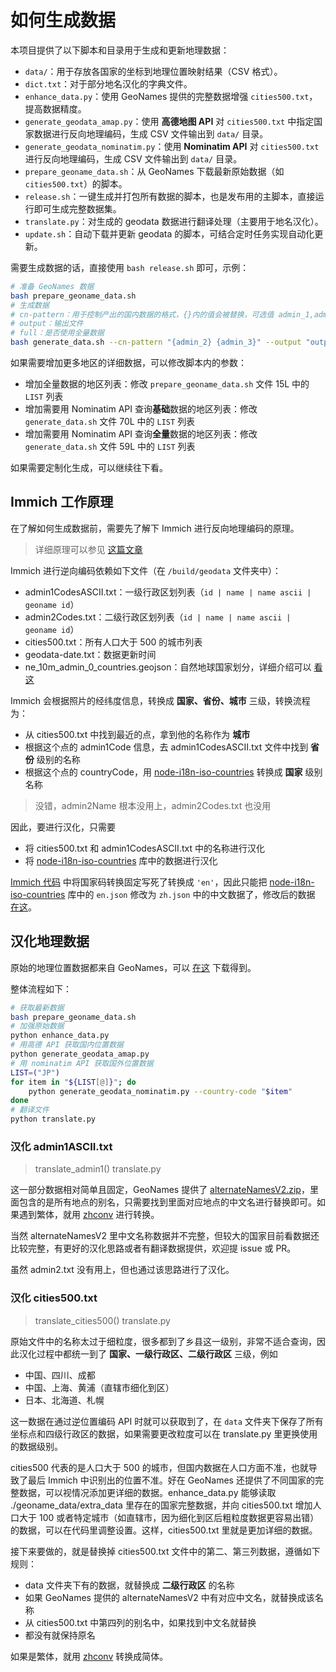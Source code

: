 # 如何生成数据

本项目提供了以下脚本和目录用于生成和更新地理数据：

- `data/`：用于存放各国家的坐标到地理位置映射结果（CSV 格式）。
- `dict.txt`：对于部分地名汉化的字典文件。
- `enhance_data.py`：使用 GeoNames 提供的完整数据增强 `cities500.txt`，提高数据精度。
- `generate_geodata_amap.py`：使用 **高德地图 API** 对 `cities500.txt` 中指定国家数据进行反向地理编码，生成 CSV 文件输出到 `data/` 目录。
- `generate_geodata_nominatim.py`：使用 **Nominatim API** 对 `cities500.txt` 进行反向地理编码，生成 CSV 文件输出到 `data/` 目录。
- `prepare_geoname_data.sh`：从 GeoNames 下载最新原始数据（如 `cities500.txt`）的脚本。
- `release.sh`：一键生成并打包所有数据的脚本，也是发布用的主脚本，直接运行即可生成完整数据集。
- `translate.py`：对生成的 geodata 数据进行翻译处理（主要用于地名汉化）。
- `update.sh`：自动下载并更新 geodata 的脚本，可结合定时任务实现自动化更新。

需要生成数据的话，直接使用 `bash release.sh` 即可，示例：

```bash
# 准备 GeoNames 数据
bash prepare_geoname_data.sh
# 生成数据
# cn-pattern：用于控制产出的国内数据的格式，{}内的值会被替换，可选值 admin_1,admin_2,admin_3,admin_4，分别代表不同级别行政区
# output：输出文件
# full：是否使用全量数据
bash generate_data.sh --cn-pattern "{admin_2} {admin_3}" --output "output/geodata.zip" --full
```

如果需要增加更多地区的详细数据，可以修改脚本内的参数：

- 增加全量数据的地区列表：修改 `prepare_geoname_data.sh` 文件 15L 中的 `LIST` 列表
- 增加需要用 Nominatim API 查询**基础**数据的地区列表：修改 `generate_data.sh` 文件 70L 中的 `LIST` 列表
- 增加需要用 Nominatim API 查询**全量**数据的地区列表：修改 `generate_data.sh` 文件 59L 中的 `LIST` 列表

如果需要定制化生成，可以继续往下看。

## Immich 工作原理

在了解如何生成数据前，需要先了解下 Immich 进行反向地理编码的原理。

> 详细原理可以参见 [这篇文章](https://zinglix.xyz/2025/01/23/immich-reverse-geocoding/)

Immich 进行逆向编码依赖如下文件（在 `/build/geodata` 文件夹中）：

- admin1CodesASCII.txt：一级行政区划列表（`id | name | name ascii | geoname id`）
- admin2Codes.txt：二级行政区划列表（`id | name | name ascii | geoname id`）
- cities500.txt：所有人口大于 500 的城市列表
- geodata-date.txt：数据更新时间
- ne_10m_admin_0_countries.geojson：自然地球国家划分，详细介绍可以 [看这](https://github.com/nvkelso/natural-earth-vector/tree/master)

Immich 会根据照片的经纬度信息，转换成 **国家、省份、城市** 三级，转换流程为：

- 从 cities500.txt 中找到最近的点，拿到他的名称作为 **城市**
- 根据这个点的 admin1Code 信息，去 admin1CodesASCII.txt 文件中找到 **省份** 级别的名称
- 根据这个点的 countryCode，用 [node-i18n-iso-countries](https://github.com/michaelwittig/node-i18n-iso-countries) 转换成 **国家** 级别名称

> 没错，admin2Name 根本没用上，admin2Codes.txt 也没用

因此，要进行汉化，只需要

- 将 cities500.txt 和 admin1CodesASCII.txt 中的名称进行汉化
- 将 [node-i18n-iso-countries](https://github.com/michaelwittig/node-i18n-iso-countries) 库中的数据进行汉化

[Immich 代码](https://github.com/immich-app/immich/blob/1311189fab958bea2177a92e1cc1b7ebb1822bd8/server/src/repositories/map.repository.ts#L131) 中将国家码转换固定写死了转换成 `'en'`，因此只能把 [node-i18n-iso-countries](https://github.com/michaelwittig/node-i18n-iso-countries) 库中的 `en.json` 修改为 `zh.json` 中的中文数据了，修改后的数据 [在这](https://github.com/ZingLix/immich-geodata-cn/blob/main/i18n-iso-countries/langs/en.json)。

## 汉化地理数据

原始的地理位置数据都来自 GeoNames，可以 [在这](https://download.geonames.org/export/dump/) 下载得到。

整体流程如下：

```bash
# 获取最新数据
bash prepare_geoname_data.sh
# 加强原始数据
python enhance_data.py
# 用高德 API 获取国内位置数据
python generate_geodata_amap.py
# 用 nominatim API 获取国外位置数据
LIST=("JP")
for item in "${LIST[@]}"; do
    python generate_geodata_nominatim.py --country-code "$item"
done
# 翻译文件
python translate.py
```

### 汉化 admin1ASCII.txt

> translate_admin1()  translate.py

这一部分数据相对简单且固定，GeoNames 提供了 [alternateNamesV2.zip](https://download.geonames.org/export/dump/alternateNamesV2.zip)，里面包含的是所有地点的别名，只需要找到里面对应地点的中文名进行替换即可。如果遇到繁体，就用 [zhconv](https://github.com/gumblex/zhconv) 进行转换。

当然 alternateNamesV2 里中文名称数据并不完整，但较大的国家目前看数据还比较完整，有更好的汉化思路或者有翻译数据提供，欢迎提 issue 或 PR。

虽然 admin2.txt 没有用上，但也通过该思路进行了汉化。

### 汉化 cities500.txt

> translate_cities500()  translate.py

原始文件中的名称太过于细粒度，很多都到了乡县这一级别，非常不适合查询，因此汉化过程中都统一到了 **国家、一级行政区、二级行政区** 三级，例如

- 中国、四川、成都
- 中国、上海、黄浦（直辖市细化到区）
- 日本、北海道、札幌

这一数据在通过逆位置编码 API 时就可以获取到了，在 `data` 文件夹下保存了所有坐标点和四级行政区的数据，如果需要更改粒度可以在 translate.py 里更换使用的数据级别。

cities500 代表的是人口大于 500 的城市，但国内数据在人口方面不准，也就导致了最后 Immich 中识别出的位置不准。好在 GeoNames 还提供了不同国家的完整数据，可以视情况添加更详细的数据。enhance_data.py 能够读取 ./geoname_data/extra_data 里存在的国家完整数据，并向 cities500.txt 增加人口大于 100 或者特定城市（如直辖市，因为细化到区后粗粒度数据更容易出错）的数据，可以在代码里调整设置。这样，cities500.txt 里就是更加详细的数据。

接下来要做的，就是替换掉 cities500.txt 文件中的第二、第三列数据，遵循如下规则：

- data 文件夹下有的数据，就替换成 **二级行政区** 的名称
- 如果 GeoNames 提供的 alternateNamesV2 中有对应中文名，就替换成该名称
- 从 cities500.txt 中第四列的别名中，如果找到中文名就替换
- 都没有就保持原名

如果是繁体，就用 [zhconv](https://github.com/gumblex/zhconv) 转换成简体。
